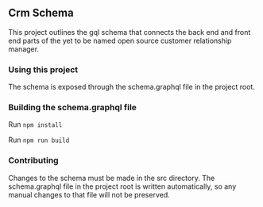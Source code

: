 ## Crm Schema

This project outlines the gql schema that connects the back end and front end parts of the yet to be named open source customer relationship manager.

### Using this project

The schema is exposed through the schema.graphql file in the project root.

### Building the schema.graphql file
Run `npm install`

Run `npm run build`

### Contributing
Changes to the schema must be made in the src directory. The schema.graphql file in the project root is written automatically, so any manual changes to that file will not be preserved.
